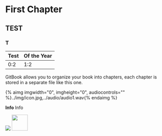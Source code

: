 # First Chapter


## TEST

### T

| Test | Of the Year |
| -- | -- |
| 0:2 | 1:2 |


GitBook allows you to organize your book into chapters, each chapter is stored in a separate file like this one.



{% aimg imgwidth="0", imgheight="0", audiocontrols="" %}../img/icon.jpg,../audio/audio1.wav{% endaimg %}

**Info** Info


![](../img/icon.jpg)
<img src="../img/icon.jpg" width="50px" height="50px" />
[](_book.zip)